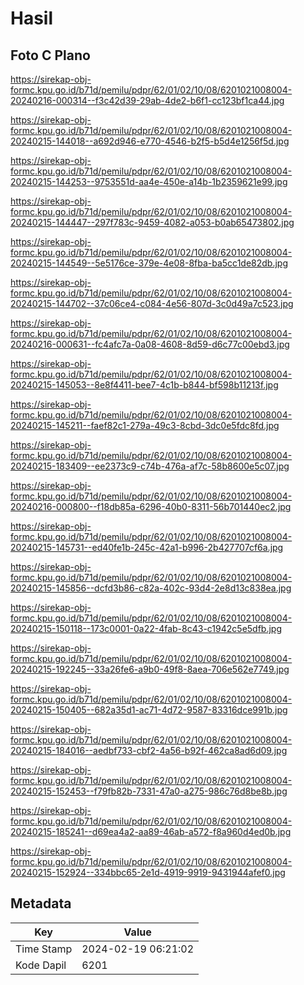 # Hasil

## Foto C Plano

https://sirekap-obj-formc.kpu.go.id/b71d/pemilu/pdpr/62/01/02/10/08/6201021008004-20240216-000314--f3c42d39-29ab-4de2-b6f1-cc123bf1ca44.jpg

https://sirekap-obj-formc.kpu.go.id/b71d/pemilu/pdpr/62/01/02/10/08/6201021008004-20240215-144018--a692d946-e770-4546-b2f5-b5d4e1256f5d.jpg

https://sirekap-obj-formc.kpu.go.id/b71d/pemilu/pdpr/62/01/02/10/08/6201021008004-20240215-144253--9753551d-aa4e-450e-a14b-1b2359621e99.jpg

https://sirekap-obj-formc.kpu.go.id/b71d/pemilu/pdpr/62/01/02/10/08/6201021008004-20240215-144447--297f783c-9459-4082-a053-b0ab65473802.jpg

https://sirekap-obj-formc.kpu.go.id/b71d/pemilu/pdpr/62/01/02/10/08/6201021008004-20240215-144549--5e5176ce-379e-4e08-8fba-ba5cc1de82db.jpg

https://sirekap-obj-formc.kpu.go.id/b71d/pemilu/pdpr/62/01/02/10/08/6201021008004-20240215-144702--37c06ce4-c084-4e56-807d-3c0d49a7c523.jpg

https://sirekap-obj-formc.kpu.go.id/b71d/pemilu/pdpr/62/01/02/10/08/6201021008004-20240216-000631--fc4afc7a-0a08-4608-8d59-d6c77c00ebd3.jpg

https://sirekap-obj-formc.kpu.go.id/b71d/pemilu/pdpr/62/01/02/10/08/6201021008004-20240215-145053--8e8f4411-bee7-4c1b-b844-bf598b11213f.jpg

https://sirekap-obj-formc.kpu.go.id/b71d/pemilu/pdpr/62/01/02/10/08/6201021008004-20240215-145211--faef82c1-279a-49c3-8cbd-3dc0e5fdc8fd.jpg

https://sirekap-obj-formc.kpu.go.id/b71d/pemilu/pdpr/62/01/02/10/08/6201021008004-20240215-183409--ee2373c9-c74b-476a-af7c-58b8600e5c07.jpg

https://sirekap-obj-formc.kpu.go.id/b71d/pemilu/pdpr/62/01/02/10/08/6201021008004-20240216-000800--f18db85a-6296-40b0-8311-56b701440ec2.jpg

https://sirekap-obj-formc.kpu.go.id/b71d/pemilu/pdpr/62/01/02/10/08/6201021008004-20240215-145731--ed40fe1b-245c-42a1-b996-2b427707cf6a.jpg

https://sirekap-obj-formc.kpu.go.id/b71d/pemilu/pdpr/62/01/02/10/08/6201021008004-20240215-145856--dcfd3b86-c82a-402c-93d4-2e8d13c838ea.jpg

https://sirekap-obj-formc.kpu.go.id/b71d/pemilu/pdpr/62/01/02/10/08/6201021008004-20240215-150118--173c0001-0a22-4fab-8c43-c1942c5e5dfb.jpg

https://sirekap-obj-formc.kpu.go.id/b71d/pemilu/pdpr/62/01/02/10/08/6201021008004-20240215-192245--33a26fe6-a9b0-49f8-8aea-706e562e7749.jpg

https://sirekap-obj-formc.kpu.go.id/b71d/pemilu/pdpr/62/01/02/10/08/6201021008004-20240215-150405--682a35d1-ac71-4d72-9587-83316dce991b.jpg

https://sirekap-obj-formc.kpu.go.id/b71d/pemilu/pdpr/62/01/02/10/08/6201021008004-20240215-184016--aedbf733-cbf2-4a56-b92f-462ca8ad6d09.jpg

https://sirekap-obj-formc.kpu.go.id/b71d/pemilu/pdpr/62/01/02/10/08/6201021008004-20240215-152453--f79fb82b-7331-47a0-a275-986c76d8be8b.jpg

https://sirekap-obj-formc.kpu.go.id/b71d/pemilu/pdpr/62/01/02/10/08/6201021008004-20240215-185241--d69ea4a2-aa89-46ab-a572-f8a960d4ed0b.jpg

https://sirekap-obj-formc.kpu.go.id/b71d/pemilu/pdpr/62/01/02/10/08/6201021008004-20240215-152924--334bbc65-2e1d-4919-9919-9431944afef0.jpg


## Metadata

| Key        | Value               |
| ---------- | ------------------- |
| Time Stamp | 2024-02-19 06:21:02 |
| Kode Dapil | 6201                |




